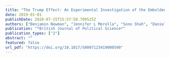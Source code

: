 ```yaml
---
title: "The Trump Effect: An Experimental Investigation of the Emboldening Effect of Racially Inflammatory Elite Communication"
date: 2019-01-01
publishDate: 2020-07-15T15:57:50.709525Z
authors: ["Benjamin Newman", "Jennifer L Merolla", "Sono Shah", "Danielle Casarez Lemi", "Loren Collingwood", "S Karthick Ramakrishnan"]
publication: "*British Journal of Political Science*"
publication_types: ["2"]
abstract: ""
featured: false
url_pdf: "https://doi.org/10.1017/S0007123419000590"
---
```


